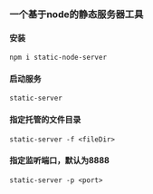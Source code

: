 ### 一个基于node的静态服务器工具
#### 安装
`npm i static-node-server`
#### 启动服务
`static-server`
#### 指定托管的文件目录
`static-server -f <fileDir>`
#### 指定监听端口，默认为8888
`static-server -p <port>`